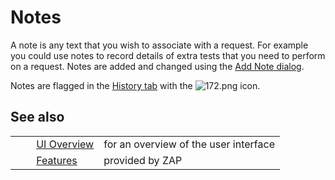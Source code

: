 # Notes #

A note is any text that you wish to associate with a request.
For example you could use notes to record details of extra tests that you need to perform on a request.
Notes are added and changed using the [Add Note dialog][].

Notes are flagged in the [History tab][] with the ![172.png][] icon.


## See also ##

<table> 
 <tbody>
  <tr>
   <td>&nbsp;&nbsp;&nbsp;&nbsp;</td>
   <td> <a href="HelpUiOverview" rel="nofollow">UI Overview</a></td>
   <td>for an overview of the user interface</td>
  </tr> 
  <tr>
   <td>&nbsp;&nbsp;&nbsp;&nbsp;</td>
   <td> <a href="HelpStartConceptsConcepts" rel="nofollow">Features</a></td>
   <td>provided by ZAP</td>
  </tr> 
 </tbody>
</table>


[Add Note dialog]: HelpUiDialogsAddnote
[History tab]: HelpUiTabsHistory
[172.png]: https://github.com/zaproxy/zap-core-help/wiki/images/16/172.png